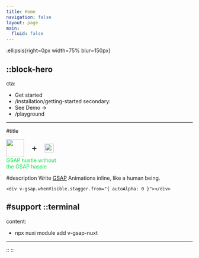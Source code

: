 ```yaml
---
title: Home
navigation: false
layout: page
main:
  fluid: false
---
```


:ellipsis{right=0px width=75% blur=150px}

::block-hero
---
cta:
  - Get started
  - /installation/getting-started
secondary:
  - See Demo →
  - /playground
---

#title

<div>
  <div style="display:inline-flex; align-items:center; gap:20px;">
    <img src="nuxt.svg" style="height: 48px; filter: saturate(1.3) hue-rotate(-10deg)" />
    <span style="font-size: 24px">+</span>
    <img src="gsap.png" style="height: 24px;" />
  </div>

  <div style="color:#0ae448">
    GSAP hustle without<br />
    the GSAP hassle
  </div>
</div>

#description
Write [GSAP](https://gsap.com/) Animations inline, like a human being.


```vue
<div v-gsap.whenVisible.stagger.from="{ autoAlpha: 0 }"></div>
```





#support
  ::terminal
  ---
  content:
  - npx nuxi module add v-gsap-nuxt
  ---
  ::
::
<!-- #support
  ::terminal
  ---
  content:
  - npx nuxi module add v-gsap-nuxt
  ---
  ::
:: -->